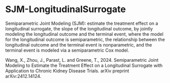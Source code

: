 # SJM-LongitudinalSurrogate

Semiparametric Joint Modeling (SJM): estimate the treatment effect on a longitudinal surrogate, the slope of the longitudinal outcome, by jointly modeling the longitudinal outcome and the terminal event, where the model for the longitudinal outcome is semiparametric, the relationship between the longitudinal outcome and the terminal event is nonparametric, and the terminal event is modeled via a semiparametric Cox model.

Wang, X., Zhou, J., Parast, L. and Greene, T., 2024. Semiparametric Joint Modeling to Estimate the Treatment Effect on a Longitudinal Surrogate with Application to Chronic Kidney Disease Trials. arXiv preprint arXiv:2412.14124.
